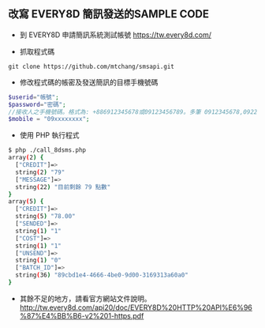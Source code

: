 ## 改寫 EVERY8D 簡訊發送的SAMPLE CODE

* 到 EVERY8D 申請簡訊系統測試帳號 https://tw.every8d.com/

* 抓取程式碼
```
git clone https://github.com/mtchang/smsapi.git
```

* 修改程式碼的帳密及發送簡訊的目標手機號碼
```php
$userid="帳號";	
$password="密碼";	
//接收人之手機號碼。格式為: +886912345678或09123456789。多筆 0912345678,0922333444
$mobile = "09xxxxxxxx";	
```

* 使用 PHP 執行程式
```bash
$ php ./call_8dsms.php 
﻿array(2) {
  ["CREDIT"]=>
  string(2) "79"
  ["MESSAGE"]=>
  string(22) "目前剩餘 79 點數"
}
array(5) {
  ["CREDIT"]=>
  string(5) "78.00"
  ["SENDED"]=>
  string(1) "1"
  ["COST"]=>
  string(1) "1"
  ["UNSEND"]=>
  string(1) "0"
  ["BATCH_ID"]=>
  string(36) "89cbd1e4-4666-4be0-9d00-3169313a60a0"
}
```

* 其餘不足的地方，請看官方網站文件說明。http://tw.every8d.com/api20/doc/EVERY8D%20HTTP%20API%E6%96%87%E4%BB%B6-v2%201-https.pdf


